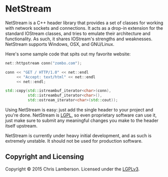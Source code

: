 NetStream
=========

NetStream is a C++ header library that provides a set of classes for working
with network sockets and connections. It acts as a drop-in extension for the
standard IOStream classes, and tries to emulate their architecture and
functionality. As such, it shares IOStream's strengths and weaknesses. NetStream
supports Windows, OSX, and GNU/Linux.

Here's some sample code that spits out my favorite website:

```C++
net::httpstream conn("zombo.com");

conn << "GET / HTTP/1.0" << net::endl
     << "Accept: text/html" << net::endl
     << net::endl;

std::copy(std::istreambuf_iterator<char>(conn),
          std::istreambuf_iterator<char>(),
          std::ostream_iterator<char>(std::cout));
```

Using NetStream is easy: just add the single header to your project and you're
done. NetStream is [LGPL][1], so even proprietary software can use it, just make
sure to submit any meaningful changes you make to the header itself upstream.

NetStream is currently under heavy initial development, and as such is extremely
unstable. It should not be used for production software.

Copyright and Licensing
-----------------------

Copyright © 2015 Chris Lamberson.
Licensed under the [LGPLv3][1].

[1]: https://www.gnu.org/licenses/lgpl-3.0-standalone.html
